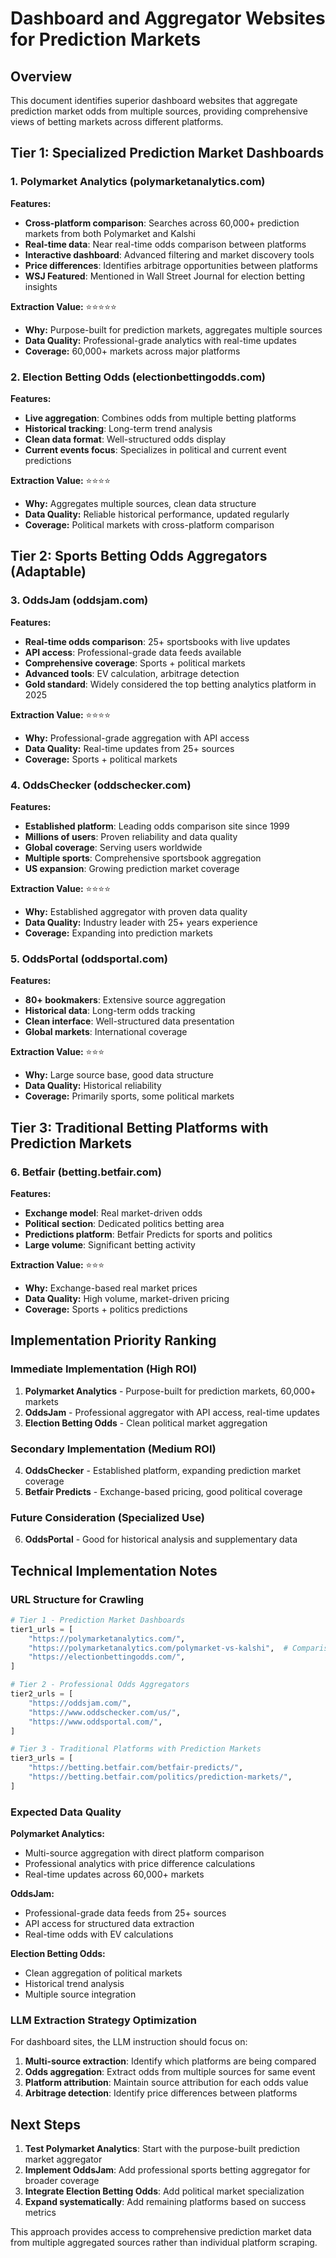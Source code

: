 # Dashboard and Aggregator Websites for Prediction Markets

## Overview

This document identifies superior dashboard websites that aggregate prediction market odds from multiple sources, providing comprehensive views of betting markets across different platforms.

## Tier 1: Specialized Prediction Market Dashboards

### 1. Polymarket Analytics (polymarketanalytics.com)
**Features:**
- **Cross-platform comparison**: Searches across 60,000+ prediction markets from both Polymarket and Kalshi
- **Real-time data**: Near real-time odds comparison between platforms
- **Interactive dashboard**: Advanced filtering and market discovery tools
- **Price differences**: Identifies arbitrage opportunities between platforms
- **WSJ Featured**: Mentioned in Wall Street Journal for election betting insights

**Extraction Value:** ⭐⭐⭐⭐⭐
- **Why:** Purpose-built for prediction markets, aggregates multiple sources
- **Data Quality:** Professional-grade analytics with real-time updates
- **Coverage:** 60,000+ markets across major platforms

### 2. Election Betting Odds (electionbettingodds.com)
**Features:**
- **Live aggregation**: Combines odds from multiple betting platforms
- **Historical tracking**: Long-term trend analysis
- **Clean data format**: Well-structured odds display
- **Current events focus**: Specializes in political and current event predictions

**Extraction Value:** ⭐⭐⭐⭐
- **Why:** Aggregates multiple sources, clean data structure
- **Data Quality:** Reliable historical performance, updated regularly
- **Coverage:** Political markets with cross-platform comparison

## Tier 2: Sports Betting Odds Aggregators (Adaptable)

### 3. OddsJam (oddsjam.com)
**Features:**
- **Real-time odds comparison**: 25+ sportsbooks with live updates
- **API access**: Professional-grade data feeds available
- **Comprehensive coverage**: Sports + political markets
- **Advanced tools**: EV calculation, arbitrage detection
- **Gold standard**: Widely considered the top betting analytics platform in 2025

**Extraction Value:** ⭐⭐⭐⭐
- **Why:** Professional-grade aggregation with API access
- **Data Quality:** Real-time updates from 25+ sources
- **Coverage:** Sports + political markets

### 4. OddsChecker (oddschecker.com)
**Features:**
- **Established platform**: Leading odds comparison site since 1999
- **Millions of users**: Proven reliability and data quality
- **Global coverage**: Serving users worldwide
- **Multiple sports**: Comprehensive sportsbook aggregation
- **US expansion**: Growing prediction market coverage

**Extraction Value:** ⭐⭐⭐⭐
- **Why:** Established aggregator with proven data quality
- **Data Quality:** Industry leader with 25+ years experience
- **Coverage:** Expanding into prediction markets

### 5. OddsPortal (oddsportal.com)
**Features:**
- **80+ bookmakers**: Extensive source aggregation
- **Historical data**: Long-term odds tracking
- **Clean interface**: Well-structured data presentation
- **Global markets**: International coverage

**Extraction Value:** ⭐⭐⭐
- **Why:** Large source base, good data structure
- **Data Quality:** Historical reliability
- **Coverage:** Primarily sports, some political markets

## Tier 3: Traditional Betting Platforms with Prediction Markets

### 6. Betfair (betting.betfair.com)
**Features:**
- **Exchange model**: Real market-driven odds
- **Political section**: Dedicated politics betting area
- **Predictions platform**: Betfair Predicts for sports and politics
- **Large volume**: Significant betting activity

**Extraction Value:** ⭐⭐⭐
- **Why:** Exchange-based real market prices
- **Data Quality:** High volume, market-driven pricing
- **Coverage:** Sports + politics predictions

## Implementation Priority Ranking

### Immediate Implementation (High ROI)
1. **Polymarket Analytics** - Purpose-built for prediction markets, 60,000+ markets
2. **OddsJam** - Professional aggregator with API access, real-time updates
3. **Election Betting Odds** - Clean political market aggregation

### Secondary Implementation (Medium ROI)
4. **OddsChecker** - Established platform, expanding prediction market coverage
5. **Betfair Predicts** - Exchange-based pricing, good political coverage

### Future Consideration (Specialized Use)
6. **OddsPortal** - Good for historical analysis and supplementary data

## Technical Implementation Notes

### URL Structure for Crawling

```python
# Tier 1 - Prediction Market Dashboards
tier1_urls = [
    "https://polymarketanalytics.com/",
    "https://polymarketanalytics.com/polymarket-vs-kalshi",  # Comparison page
    "https://electionbettingodds.com/",
]

# Tier 2 - Professional Odds Aggregators  
tier2_urls = [
    "https://oddsjam.com/",
    "https://www.oddschecker.com/us/",
    "https://www.oddsportal.com/",
]

# Tier 3 - Traditional Platforms with Prediction Markets
tier3_urls = [
    "https://betting.betfair.com/betfair-predicts/",
    "https://betting.betfair.com/politics/prediction-markets/",
]
```

### Expected Data Quality

**Polymarket Analytics:**
- Multi-source aggregation with direct platform comparison
- Professional analytics with price difference calculations
- Real-time updates across 60,000+ markets

**OddsJam:**
- Professional-grade data feeds from 25+ sources
- API access for structured data extraction
- Real-time odds with EV calculations

**Election Betting Odds:**
- Clean aggregation of political markets
- Historical trend analysis
- Multiple source integration

### LLM Extraction Strategy Optimization

For dashboard sites, the LLM instruction should focus on:
1. **Multi-source extraction**: Identify which platforms are being compared
2. **Odds aggregation**: Extract odds from multiple sources for same event
3. **Platform attribution**: Maintain source attribution for each odds value
4. **Arbitrage detection**: Identify price differences between platforms

## Next Steps

1. **Test Polymarket Analytics**: Start with the purpose-built prediction market aggregator
2. **Implement OddsJam**: Add professional sports betting aggregator for broader coverage  
3. **Integrate Election Betting Odds**: Add political market specialization
4. **Expand systematically**: Add remaining platforms based on success metrics

This approach provides access to comprehensive prediction market data from multiple aggregated sources rather than individual platform scraping.
